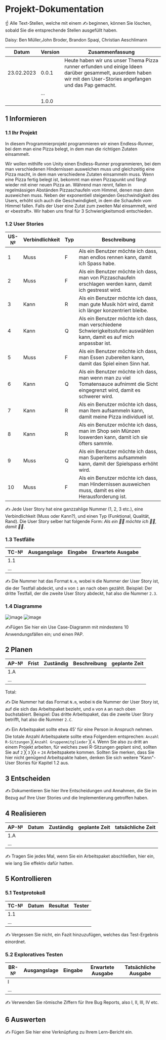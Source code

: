 # Projekt-Dokumentation

☝️ Alle Text-Stellen, welche mit einem ✍️ beginnen, können Sie löschen, sobald Sie die entsprechende Stellen ausgefüllt haben.

Daisy: Ben Müller,John Broder, Brandon Spaqi, Christian Aeschlimann

| Datum | Version | Zusammenfassung                                              |
| ----- | ------- | ------------------------------------------------------------ |
| 23.02.2023| 0.0.1   | Heute haben wir uns unser Thema Pizza runner erfunden und einige Ideen darüber gesammelt, auserdem haben wir mit den User-Stories angefangen und das Pap gemacht.
|       | ...     |                                                              |
|       | 1.0.0   |                                                              |

## 1 Informieren

### 1.1 Ihr Projekt

In diesem Programmierprojekt programmieren wir einen Endless-Runner, bei dem man eine Pizza belegt, in dem man die richtigen Zutaten einsammelt. 

Wir wollen mithilfe von Unity einen Endless-Runner programmieren, bei dem man verschiedenen Hindernissen ausweichen muss und gleichzeitig eine Pizza macht, in dem man verschiedene Zutaten einsammeln muss. Wenn eine Pizza fertig belegt ist, bekommt man einen Pizzapunkt und fängt wieder mit einer neuen Pizza an. Während man rennt, fallen in regelmässigen Abständen Pizzaschaufeln vom Himmel, denen man dann ausweichen muss. Neben der exponentiell steigenden Geschwindigkeit des Users, erhöht sich auch die Geschwindigkeit, in dem die Schaufeln vom Himmel fallen. Falls der User eine Zutat zum zweiten Mal einsammelt, wird er «bestraft». Wir haben uns final für 3 Schwierigkeitsmodi entschieden. 


### 1.2 User Stories
| US-№ | Verbindlichkeit | Typ  | Beschreibung                      |
| ---- | --------------- | ---- | ---------------------------------- |
|   1  |Muss             |F     | Als ein Benutzer möchte ich dass, man endlos rennen kann, damit ich Spass habe. | 
|   2  |Muss             |F     | Als ein Benutzer möchte ich dass, man von Pizzaschaufeln erschlagen werden kann, damit ich gestresst wird. |
|   3  |Kann             |R     | Als ein Benutzer möchte ich dass, man gute Musik hört wird, damit ich länger konzentriert bleibe. |
|   4  |Kann             |Q     | Als ein Benutzer möchte ich dass, man verschiedene Schwierigkeitsstufen auswählen kann, damit es auf mich anpassbar ist. |
|   5  |Muss             |F     | Als ein Benutzer möchte ich dass, man Essen zubereiten kann, damit das Spiel einen Sinn hat. | 
|   6  |Kann             |Q     | Als ein Benutzer möchte ich dass, man wenn man zu viel Tomatensauce aufnimmt die Sicht eingegrenzt wird, damit es schwerer wird. | 
|   7  |Kann             |R     | Als ein Benutzer möchte ich dass, man Item aufsammeln kann, damit meine Pizza individuell ist. | 
|   8  |Kann             |R     | Als ein Benutzer möchte ich dass, man im Shop sein Münzen loswerden kann, damit ich sie öfters sammle. | 
|   9  |Muss             |Q     | Als ein Benutzer möchte ich dass, man Superitems aufsammeln kann, damit der Spielspass erhöht wird. | 
|  10  |Muss             |F     | Als ein Benutzer möchte ich dass, man Hindernissen ausweichen muss, damit es eine Herausforderung ist. |
✍️ Jede User Story hat eine ganzzahlige Nummer (1, 2, 3 etc.), eine Verbindlichkeit (Muss oder Kann?), und einen Typ (Funktional, Qualität, Rand). Die User Story selber hat folgende Form: *Als ein 🤷‍♂️ möchte ich 🤷‍♂️, damit 🤷‍♂️*.

### 1.3 Testfälle

| TC-№ | Ausgangslage | Eingabe | Erwartete Ausgabe |
| ---- | ------------ | ------- | ----------------- |
| 1.1  |              |         |                   |
| ...  |              |         |                   |

✍️ Die Nummer hat das Format `N.m`, wobei `N` die Nummer der User Story ist, die der Testfall abdeckt, und `m` von `1` an nach oben gezählt. Beispiel: Der dritte Testfall, der die zweite User Story abdeckt, hat also die Nummer `2.3`.

### 1.4 Diagramme
![image](https://user-images.githubusercontent.com/111044137/220881321-3fe59366-10a5-4ab2-9267-11162573eead.png)
![image](https://user-images.githubusercontent.com/111044137/220884357-4d0859bc-0f9d-47ec-b295-6655db3dae69.png)



✍️Fügen Sie hier ein Use Case-Diagramm mit mindestens 10 Anwendungsfällen ein; und einen PAP.

## 2 Planen

| AP-№ | Frist | Zuständig | Beschreibung | geplante Zeit |
| ---- | ----- | --------- | ------------ | ------------- |
| 1.A  |       |           |              |               |
| ...  |       |           |              |               |

Total: 

✍️ Die Nummer hat das Format `N.m`, wobei `N` die Nummer der User Story ist, auf die sich das Arbeitspaket bezieht, und `m` von `A` an nach oben buchstabiert. Beispiel: Das dritte Arbeitspaket, das die zweite User Story betrifft, hat also die Nummer `2.C`.

✍️ Ein Arbeitspaket sollte etwa 45' für eine Person in Anspruch nehmen. Die totale Anzahl Arbeitspakete sollte etwa Folgendem entsprechen: `Anzahl R-Sitzungen` ╳ `Anzahl Gruppenmitglieder` ╳ `4`. Wenn Sie also zu dritt an einem Projekt arbeiten, für welches zwei R-Sitzungen geplant sind, sollten Sie auf `2` ╳ `3` ╳`4` = `24` Arbeitspakete kommen. Sollten Sie merken, dass Sie hier nicht genügend Arbeitspakte haben, denken Sie sich weitere "Kann"-User Stories für Kapitel 1.2 aus.

## 3 Entscheiden

✍️ Dokumentieren Sie hier Ihre Entscheidungen und Annahmen, die Sie im Bezug auf Ihre User Stories und die Implementierung getroffen haben.

## 4 Realisieren

| AP-№ | Datum | Zuständig | geplante Zeit | tatsächliche Zeit |
| ---- | ----- | --------- | ------------- | ----------------- |
| 1.A  |       |           |               |                   |
| ...  |       |           |               |                   |

✍️ Tragen Sie jedes Mal, wenn Sie ein Arbeitspaket abschließen, hier ein, wie lang Sie effektiv dafür hatten.

## 5 Kontrollieren

### 5.1 Testprotokoll

| TC-№ | Datum | Resultat | Tester |
| ---- | ----- | -------- | ------ |
| 1.1  |       |          |        |
| ...  |       |          |        |

✍️ Vergessen Sie nicht, ein Fazit hinzuzufügen, welches das Test-Ergebnis einordnet.

### 5.2 Exploratives Testen

| BR-№ | Ausgangslage | Eingabe | Erwartete Ausgabe | Tatsächliche Ausgabe |
| ---- | ------------ | ------- | ----------------- | -------------------- |
| I    |              |         |                   |                      |
| ...  |              |         |                   |                      |

✍️ Verwenden Sie römische Ziffern für Ihre Bug Reports, also I, II, III, IV etc.

## 6 Auswerten

✍️ Fügen Sie hier eine Verknüpfung zu Ihrem Lern-Bericht ein.
